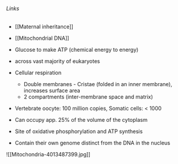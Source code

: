 ###### Links
- [[Maternal inheritance]]
- [[Mitochondrial DNA]]

- Glucose to make ATP (chemical energy to energy)
- across vast majority of eukaryotes
- Cellular respiration
	- Double membranes - Cristae (folded in an inner membrane), increases surface area
	- 2 compartments (inter-membrane space and matrix)

- Vertebrate oocyte: 100 million copies, Somatic cells: < 1000
- Can occupy app. 25% of the volume of the cytoplasm
- Site of oxidative phosphorylation and ATP synthesis
- Contain their own genome distinct from the DNA in the nucleus

![[Mitochondria-4013487399.jpg]]